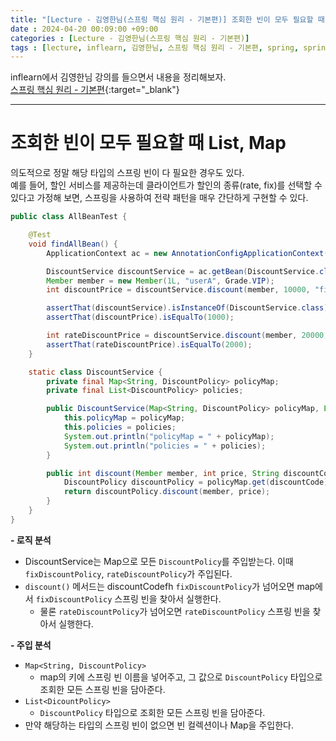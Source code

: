 ```yaml
---
title: "[Lecture - 김영한님(스프링 핵심 원리 - 기본편)] 조회한 빈이 모두 필요할 때 List, Map"
date : 2024-04-20 00:09:00 +09:00
categories : [Lecture - 김영한님(스프링 핵심 원리 - 기본편)]
tags : [lecture, inflearn, 김영한님, 스프링 핵심 원리 - 기본편, spring, spring boot, Bean]
---
```


inflearn에서 김영한님 강의를 들으면서 내용을 정리해보자.   
[스프링 핵심 원리 - 기본편](https://www.inflearn.com/course/%EC%8A%A4%ED%94%84%EB%A7%81-%ED%95%B5%EC%8B%AC-%EC%9B%90%EB%A6%AC-%EA%B8%B0%EB%B3%B8%ED%8E%B8){:target="_blank"}

---

# 조회한 빈이 모두 필요할 때 List, Map
의도적으로 정말 해당 타입의 스프링 빈이 다 필요한 경우도 있다.   
예를 들어, 할인 서비스를 제공하는데 클라이언트가 할인의 종류(rate, fix)를 선택할 수 있다고 가정해 보면, 스프링을 사용하여 전략 패턴을 매우 간단하게 구현할 수 있다.
```java
public class AllBeanTest {

    @Test
    void findAllBean() {
        ApplicationContext ac = new AnnotationConfigApplicationContext(AutoAppConfig.class, DiscountService.class);

        DiscountService discountService = ac.getBean(DiscountService.class);
        Member member = new Member(1L, "userA", Grade.VIP);
        int discountPrice = discountService.discount(member, 10000, "fixDiscountPolicy");

        assertThat(discountService).isInstanceOf(DiscountService.class);
        assertThat(discountPrice).isEqualTo(1000);

        int rateDiscountPrice = discountService.discount(member, 20000, "rateDiscountPolicy");
        assertThat(rateDiscountPrice).isEqualTo(2000);
    }

    static class DiscountService {
        private final Map<String, DiscountPolicy> policyMap;
        private final List<DiscountPolicy> policies;

        public DiscountService(Map<String, DiscountPolicy> policyMap, List<DiscountPolicy> policies) {
            this.policyMap = policyMap;
            this.policies = policies;
            System.out.println("policyMap = " + policyMap);
            System.out.println("policies = " + policies);
        }

        public int discount(Member member, int price, String discountCode) {
            DiscountPolicy discountPolicy = policyMap.get(discountCode);
            return discountPolicy.discount(member, price);
        }
    }
}
```

**- 로직 분석**
* DiscountService는 Map으로 모든 `DiscountPolicy`를 주입받는다. 이때 `fixDiscountPolicy`, `rateDiscountPolicy`가 주입된다.
* `discount()` 메서드는 discountCodefh `fixDiscountPolicy`가 넘어오면 map에서 `fixDiscountPolicy` 스프링 빈을 찾아서 실행한다.
  * 물론 `rateDiscountPolicy`가 넘어오면 `rateDiscountPolicy` 스프링 빈을 찾아서 실행한다.

**- 주입 분석**
* `Map<String, DiscountPolicy>`
  * map의 키에 스프링 빈 이름을 넣어주고, 그 값으로 `DiscountPolicy` 타입으로 조회한 모든 스프링 빈을 담아준다.
* `List<DicountPolicy>`
  * `DiscountPolicy` 타입으로 조회한 모든 스프링 빈을 담아준다.
* 만약 해당하는 타입의 스프링 빈이 없으면 빈 컬렉션이나 Map을 주입한다.
